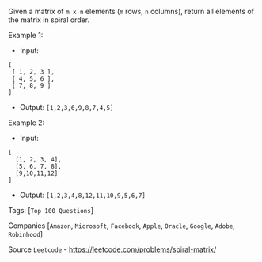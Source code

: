 Given a matrix of `m x n` elements (`m` rows, `n` columns), return all elements of the matrix in spiral order.

Example 1:

- Input:
```
[
 [ 1, 2, 3 ],
 [ 4, 5, 6 ],
 [ 7, 8, 9 ]
]
```
- Output: `[1,2,3,6,9,8,7,4,5]`

Example 2:

- Input:
```
[
  [1, 2, 3, 4],
  [5, 6, 7, 8],
  [9,10,11,12]
]
```
- Output: `[1,2,3,4,8,12,11,10,9,5,6,7]`

Tags: [`Top 100 Questions`]

Companies [`Amazon`, `Microsoft`, `Facebook`, `Apple`, `Oracle`, `Google`, `Adobe`, `Robinhood`]

Source `Leetcode` - https://leetcode.com/problems/spiral-matrix/